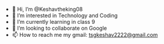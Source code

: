 - 👋 Hi, I’m @Keshavtheking08
- 👀 I’m interested in Technology and Coding
- 🌱 I’m currently learning in class 9
- 💞️ I’m looking to collaborate on Google
- 📫 How to reach me my gmail: tsgkeshav2222@gmail.com

<!---
Keshavtheking08/Keshavtheking08 is a ✨ special ✨ repository because its `README.md` (this file) appears on your GitHub profile.
You can click the Preview link to take a look at your changes.
--->

